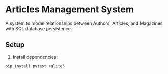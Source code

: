 # Articles Management System

A system to model relationships between Authors, Articles, and Magazines with SQL database persistence.

## Setup

1. Install dependencies:
```bash
pip install pytest sqlite3